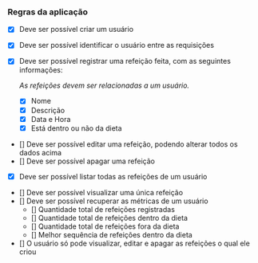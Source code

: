 ### Regras da aplicação

- [x] Deve ser possível criar um usuário
- [x] Deve ser possível identificar o usuário entre as requisições
- [x] Deve ser possível registrar uma refeição feita, com as seguintes informações:

  _As refeições devem ser relacionadas a um usuário._

  - [x] Nome
  - [x] Descrição
  - [x] Data e Hora
  - [x] Está dentro ou não da dieta

- [] Deve ser possível editar uma refeição, podendo alterar todos os dados acima
- [] Deve ser possível apagar uma refeição
- [x] Deve ser possível listar todas as refeições de um usuário
- [] Deve ser possível visualizar uma única refeição
- [] Deve ser possível recuperar as métricas de um usuário
  - [] Quantidade total de refeições registradas
  - [] Quantidade total de refeições dentro da dieta
  - [] Quantidade total de refeições fora da dieta
  - [] Melhor sequência de refeições dentro da dieta
- [] O usuário só pode visualizar, editar e apagar as refeições o qual ele criou
